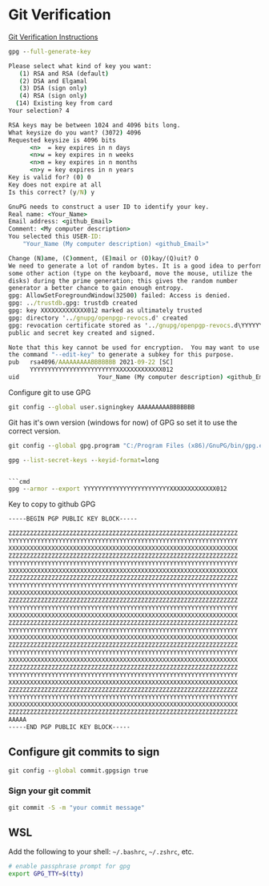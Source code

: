 # Git Verification 

[Git Verification Instructions](https://docs.github.com/en/authentication/managing-commit-signature-verification/generating-a-new-gpg-key)

```cmd
gpg --full-generate-key
```

```cmd
Please select what kind of key you want:
   (1) RSA and RSA (default)
   (2) DSA and Elgamal
   (3) DSA (sign only)
   (4) RSA (sign only)
  (14) Existing key from card
Your selection? 4
```
```cmd
RSA keys may be between 1024 and 4096 bits long.
What keysize do you want? (3072) 4096
Requested keysize is 4096 bits        
      <n>  = key expires in n days
      <n>w = key expires in n weeks
      <n>m = key expires in n months
      <n>y = key expires in n years
Key is valid for? (0) 0
Key does not expire at all
Is this correct? (y/N) y

GnuPG needs to construct a user ID to identify your key.
Real name: <Your_Name>
Email address: <github_Email>
Comment: <My computer description>
You selected this USER-ID:
    "Your_Name (My computer description) <github_Email>"

Change (N)ame, (C)omment, (E)mail or (O)kay/(Q)uit? O
We need to generate a lot of random bytes. It is a good idea to perform
some other action (type on the keyboard, move the mouse, utilize the
disks) during the prime generation; this gives the random number
generator a better chance to gain enough entropy.
gpg: AllowSetForegroundWindow(32500) failed: Access is denied.
gpg: ../trustdb.gpg: trustdb created
gpg: key XXXXXXXXXXXXX012 marked as ultimately trusted
gpg: directory '../gnupg/openpgp-revocs.d' created
gpg: revocation certificate stored as '../gnupg/openpgp-revocs.d\YYYYYYYYYYYYYYYYYYYYYYYYXXXXXXXXXXXXX012.rev'
public and secret key created and signed.

Note that this key cannot be used for encryption.  You may want to use
the command "--edit-key" to generate a subkey for this purpose.
pub   rsa4096/AAAAAAAAABBBBBBB 2021-09-22 [SC]
      YYYYYYYYYYYYYYYYYYYYYYYYXXXXXXXXXXXXX012
uid                      Your_Name (My computer description) <github_Email>
```

Configure git to use GPG

```cmd
git config --global user.signingkey AAAAAAAAABBBBBBB
```

Git has it's own version (windows for now) of GPG so set it to use the correct version.

```cmd
git config --global gpg.program "C:/Program Files (x86)/GnuPG/bin/gpg.exe"
```

```cmd
gpg --list-secret-keys --keyid-format=long
```
```cmd

```cmd
gpg --armor --export YYYYYYYYYYYYYYYYYYYYYYYYXXXXXXXXXXXXX012
```
Key to copy to github GPG
```cmd
-----BEGIN PGP PUBLIC KEY BLOCK-----

ZZZZZZZZZZZZZZZZZZZZZZZZZZZZZZZZZZZZZZZZZZZZZZZZZZZZZZZZZZZZZZZZ
YYYYYYYYYYYYYYYYYYYYYYYYYYYYYYYYYYYYYYYYYYYYYYYYYYYYYYYYYYYYYYYY
XXXXXXXXXXXXXXXXXXXXXXXXXXXXXXXXXXXXXXXXXXXXXXXXXXXXXXXXXXXXXXXX
ZZZZZZZZZZZZZZZZZZZZZZZZZZZZZZZZZZZZZZZZZZZZZZZZZZZZZZZZZZZZZZZZ
YYYYYYYYYYYYYYYYYYYYYYYYYYYYYYYYYYYYYYYYYYYYYYYYYYYYYYYYYYYYYYYY
XXXXXXXXXXXXXXXXXXXXXXXXXXXXXXXXXXXXXXXXXXXXXXXXXXXXXXXXXXXXXXXX
ZZZZZZZZZZZZZZZZZZZZZZZZZZZZZZZZZZZZZZZZZZZZZZZZZZZZZZZZZZZZZZZZ
YYYYYYYYYYYYYYYYYYYYYYYYYYYYYYYYYYYYYYYYYYYYYYYYYYYYYYYYYYYYYYYY
XXXXXXXXXXXXXXXXXXXXXXXXXXXXXXXXXXXXXXXXXXXXXXXXXXXXXXXXXXXXXXXX
ZZZZZZZZZZZZZZZZZZZZZZZZZZZZZZZZZZZZZZZZZZZZZZZZZZZZZZZZZZZZZZZZ
YYYYYYYYYYYYYYYYYYYYYYYYYYYYYYYYYYYYYYYYYYYYYYYYYYYYYYYYYYYYYYYY
XXXXXXXXXXXXXXXXXXXXXXXXXXXXXXXXXXXXXXXXXXXXXXXXXXXXXXXXXXXXXXXX
ZZZZZZZZZZZZZZZZZZZZZZZZZZZZZZZZZZZZZZZZZZZZZZZZZZZZZZZZZZZZZZZZ
YYYYYYYYYYYYYYYYYYYYYYYYYYYYYYYYYYYYYYYYYYYYYYYYYYYYYYYYYYYYYYYY
XXXXXXXXXXXXXXXXXXXXXXXXXXXXXXXXXXXXXXXXXXXXXXXXXXXXXXXXXXXXXXXX
ZZZZZZZZZZZZZZZZZZZZZZZZZZZZZZZZZZZZZZZZZZZZZZZZZZZZZZZZZZZZZZZZ
YYYYYYYYYYYYYYYYYYYYYYYYYYYYYYYYYYYYYYYYYYYYYYYYYYYYYYYYYYYYYYYY
XXXXXXXXXXXXXXXXXXXXXXXXXXXXXXXXXXXXXXXXXXXXXXXXXXXXXXXXXXXXXXXX
ZZZZZZZZZZZZZZZZZZZZZZZZZZZZZZZZZZZZZZZZZZZZZZZZZZZZZZZZZZZZZZZZ
YYYYYYYYYYYYYYYYYYYYYYYYYYYYYYYYYYYYYYYYYYYYYYYYYYYYYYYYYYYYYYYY
XXXXXXXXXXXXXXXXXXXXXXXXXXXXXXXXXXXXXXXXXXXXXXXXXXXXXXXXXXXXXXXX
ZZZZZZZZZZZZZZZZZZZZZZZZZZZZZZZZZZZZZZZZZZZZZZZZZZZZZZZZZZZZZZZZ
YYYYYYYYYYYYYYYYYYYYYYYYYYYYYYYYYYYYYYYYYYYYYYYYYYYYYYYYYYYYYYYY
XXXXXXXXXXXXXXXXXXXXXXXXXXXXXXXXXXXXXXXXXXXXXXXXXXXXXXXXXXXXXXXX
ZZZZZZZZZZZZZZZZZZZZZZZZZZZZZZZZZZZZZZZZZZZZZZZZZZZZZZZZZZZZZZZZ
AAAAA
-----END PGP PUBLIC KEY BLOCK-----
```

## Configure git commits to sign

```cmd
git config --global commit.gpgsign true
```

### Sign your git commit

```cmd
git commit -S -m "your commit message"
```

## WSL 

Add the following to your shell:  `~/.bashrc`, `~/.zshrc`, etc.

```bash
# enable passphrase prompt for gpg
export GPG_TTY=$(tty)
```

